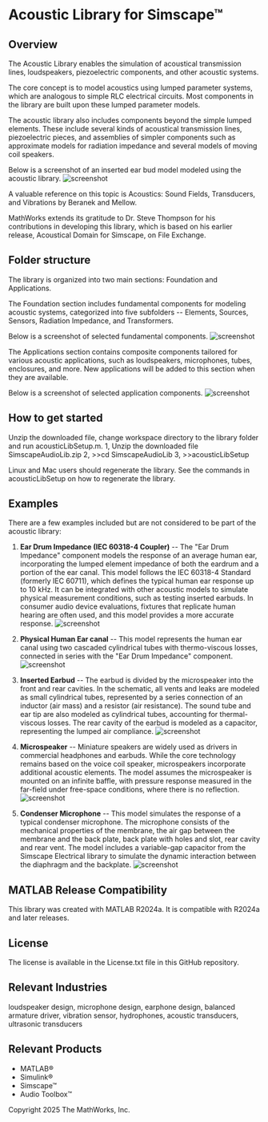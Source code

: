 # Acoustic Library for Simscape™

## Overview
The Acoustic Library enables the simulation of acoustical transmission lines, loudspeakers, piezoelectric components, and other acoustic systems. 

The core concept is to model acoustics using lumped parameter systems, which are analogous to simple RLC electrical circuits. Most components in the library are built upon these lumped parameter models.

The acoustic library also includes components beyond the simple lumped elements. These include several kinds of acoustical transmission lines, piezoelectric pieces, and assemblies of simpler components such as approximate models for radiation impedance and several models of moving coil speakers.

Below is a screenshot of an inserted ear bud model modeled using the acoustic library.
![screenshot](images/insertedEarBudImage.png)

A valuable reference on this topic is Acoustics: Sound Fields, Transducers, and Vibrations by Beranek and Mellow. 

MathWorks extends its gratitude to Dr. Steve Thompson for his contributions in developing this library, which is based on his earlier release, Acoustical Domain for Simscape, on File Exchange. 

## Folder structure
The library is organized into two main sections: Foundation and Applications. 

The Foundation section includes fundamental components for modeling acoustic systems, categorized into five subfolders -- Elements, Sources, Sensors, Radiation Impedance, and Transformers. 

Below is a screenshot of selected fundamental components.
![screenshot](images/foundationComponentsImage.png)

The Applications section contains composite components tailored for various acoustic applications, such as loudspeakers, microphones, tubes, enclosures, and more. New applications will be added to this section when they are available.

Below is a screenshot of selected application components.
![screenshot](images/applicationComponentsImage.png)

## How to get started
Unzip the downloaded file, change workspace directory to the library folder and run acousticLibSetup.m. 
1, Unzip the downloaded file SimscapeAudioLib.zip
2, >>cd SimscapeAudioLib 
3, >>acousticLibSetup

Linux and Mac users should regenerate the library. See the commands in acousticLibSetup on how to regenerate the library.

## Examples
There are a few examples included but are not considered to be part of the acoustic library:
1. 	**Ear Drum Impedance (IEC 60318-4 Coupler)** -- The "Ear Drum Impedance" component models the response of an average human ear, incorporating the lumped element impedance of both the eardrum and a portion of the ear canal. This model follows the IEC 60318-4 Standard (formerly IEC 60711), which defines the typical human ear response up to 10 kHz. It can be integrated with other acoustic models to simulate physical measurement conditions, such as testing inserted earbuds. In consumer audio device evaluations, fixtures that replicate human hearing are often used, and this model provides a more accurate response.
   ![screenshot](images/EarDrumImage.png)

2. 	**Physical Human Ear canal** -- This model represents the human ear canal using two cascaded cylindrical tubes with thermo-viscous losses, connected in series with the "Ear Drum Impedance" component. 
   ![screenshot](images/EarCanalImage.png)

3. **Inserted Earbud** -- The earbud is divided by the microspeaker into the front and rear cavities. In the schematic, all vents and leaks are modeled as small cylindrical tubes, represented by a series connection of an inductor (air mass) and a resistor (air resistance). The sound tube and ear tip are also modeled as cylindrical tubes, accounting for thermal-viscous losses. The rear cavity of the earbud is modeled as a capacitor, representing the lumped air compliance.
   ![screenshot](images/inserted.png)

4. **Microspeaker** -- Miniature speakers are widely used as drivers in commercial headphones and earbuds. While the core technology remains based on the voice coil speaker, microspeakers incorporate additional acoustic elements. The model assumes the microspeaker is mounted on an infinite baffle, with pressure response measured in the far-field under free-space conditions, where there is no reflection.
   ![screenshot](images/microspeakerImage.png)

5. **Condenser Microphone** -- This model simulates the response of a typical condenser microphone. The microphone consists of the mechanical properties of the membrane, the air gap between the membrane and the back plate, back plate with holes and slot, rear cavity and rear vent. The model includes a variable-gap capacitor from the Simscape Electrical library to simulate the dynamic interaction between the diaphragm and the backplate.
![screenshot](images/CondenserMicImage.png)

## MATLAB Release Compatibility
This library was created with MATLAB R2024a. It is compatible with R2024a and later releases. 

## License
The license is available in the License.txt file in this GitHub repository.

## Relevant Industries
loudspeaker design, microphone design, earphone design, balanced armature driver, vibration sensor, hydrophones, acoustic transducers, ultrasonic transducers

## Relevant Products
 *  MATLAB®
 *  Simulink® 
 *  Simscape™
 *  Audio Toolbox™ 

Copyright 2025 The MathWorks, Inc.
